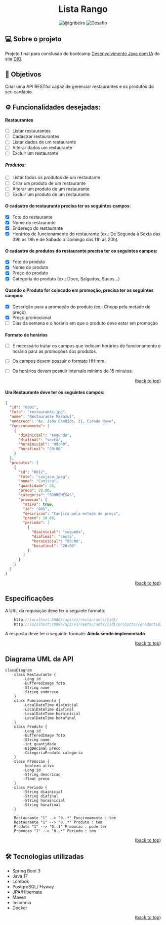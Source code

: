 <div id="top"></div>
<h1 align="center">
  Lista Rango
</h1>

<p align="center">
 <img src="https://img.shields.io/static/v1?label=Linkedin&message=@tgribeiro&color=8257E5&labelColor=000000" alt="@tgribeiro" />
 <img src="https://img.shields.io/static/v1?label=Tipo&message=Desafio&color=8257E5&labelColor=000000" alt="Desafio" />
</p>

## 💻 Sobre o projeto
Projeto final para conclusão do bootcamp [Desenvolvimento Java com IA](https://web.dio.me/track/coding-future-gft-desenvolvimento-java-com-ia) do site [DIO](https://www.dio.me/).

## 🎯 Objetivos
Criar uma API RESTful capaz de gerenciar restaurantes e os produtos do seu cardápio.

## ⚙️ Funcionalidades desejadas:
#### Restaurantes
- [ ] Listar restaurantes
- [ ] Cadastrar restaurantes
- [ ] Listar dados de um restaurante
- [ ] Alterar dados um restaurante
- [ ] Excluir um restaurante
##### Produtos:
- [ ] Listar todos os produtos de um restautante
- [ ] Criar um produto de um restaurante
- [ ] Alterar um produto de um restaurante
- [ ] Excluir um produto de um restaurante

#### O cadastro do restaurante precisa ter os seguintes campos:
- [x] Foto do restaurante
- [x] Nome do restaurante
- [x] Endereço do restaurante
- [x] Horários de funcionamento do restaurante (ex.: De Segunda à Sexta das 09h as 18h e de Sabado à Domingo das 11h as 20h).

#### O cadastro de produtos do restaurante precisa ter os seguintes campos:
- [x] Foto do produto
- [x] Nome do produto
- [x] Preço do produto
- [x] Categoria do produto (ex.: Doce, Salgados, Sucos...)

#### Quando o Produto for colocado em promoção, precisa ter os seguintes campos:
- [x] Descrição para a promoção do produto (ex.: Chopp pela metade do preço)
- [x] Preço promocional
- [ ] Dias da semana e o horário em que o produto deve estar em promoção

#### Formato de horários
- [ ] É necessário tratar os campos que indicam horários de funcionamento e horário para as promoções dos produtos.
- [ ] Os campos devem possuir o formato HH:mm.
- [ ] Os horários devem possuir intervalo mínimo de 15 minutos.


<p align="right">(<a href="#top">back to top</a>)</p>

#### Um Restaurante deve ter os seguintes campos:
```json
{
  "id": "0001",
  "foto": "restaurante.jpg",
  "nome": "Restaurante Marazul",
  "endereco": "Av. João Candido, 31, Cidade Nova",
  "funcionamento": [
    {
      "diainicial": "segunda",
      "diafinal": "sexta",
      "horainicial": "09:00",
      "horafinal": "20:00"
    }
  ],
  "produtos": [
    {
      "id": "0012",
      "foto": "canjica.jpeg",
      "nome": "Canjica",
      "quantidade": 20,
      "preco": 20.00,
      "categoria": "SOBREMESAS",
      "promocao": {
        "ativa": true,
        "id": "005",
        "descricao": "Canjica pela metade do preço",
        "preco": 10.00,
        "periodo": [
          {
            "diainicial": "segunda",
            "diafinal": "sexta",
            "horainicial": "09:00",
            "horafinal": "20:00"
          }
        ]
      }
    }
  ]
}
```

<p align="right">(<a href="#top">back to top</a>)</p>

## Especificações
A URL da requisição deve ter o seguinte formato:

```java
    http://localhost:8080//api/v1/restaurants/{id}/
    http://localhost:8080//api/v1/restaurants/{id}/products/{productid}
```

A resposta deve ter o seguinte formato: **Ainda sendo implementado**

<p align="right">(<a href="#top">back to top</a>)</p>

## Diagrama UML da API

```mermaid
classDiagram
    class Restaurante {
        -Long id
        -BufferedImage foto
        -String nome
        -String endereco
    }
    class Funcionamento {
        -LocalDateTime diainicial
        -LocalDateTime diafinal
        -LocalDateTime horainicial
        -LocalDateTime horafinal
    }
    class Produto {
        -Long id
        -BufferedImage foto
        -String nome
        -int quantidade
        -BigDecimal preco
        -CategoriaProduto categoria
    }
    class Promocao {
        -boolean ativa
        -Long id
        -String descricao
        -float preco
    }
    class Periodo {
        -String diainicial
        -String diafinal
        -String horainicial
        -String horafinal
    }

    Restaurante "1" --> "0..*" Funcionamento : tem
    Restaurante "1" --> "0..*" Produto : tem
    Produto "1" --> "0..1" Promocao : pode ter
    Promocao "1" --> "0..*" Periodo : tem
  ```

<p align="right">(<a href="#top">back to top</a>)</p>

## 🛠 Tecnologias utilizadas
* Spring Boot 3
* Java 17
* Lombok
* PostgreSQL/ Flyway
* JPA/Hibernate
* Maven
* Insomnia
* Docker

<p align="right">(<a href="#top">back to top</a>)</p>
